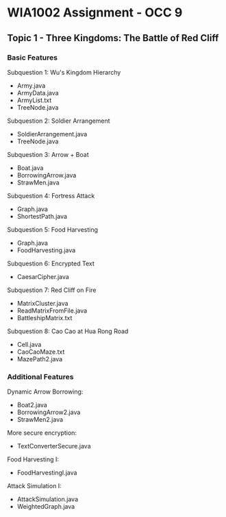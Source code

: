 # WIA1002 Assignment - OCC 9
## Topic 1 - Three Kingdoms: The Battle of Red Cliff

### Basic Features
Subquestion 1: Wu's Kingdom Hierarchy
- Army.java
- ArmyData.java
- ArmyList.txt
- TreeNode.java

Subquestion 2: Soldier Arrangement
- SoldierArrangement.java
- TreeNode.java

Subquestion 3: Arrow + Boat
- Boat.java
- BorrowingArrow.java
- StrawMen.java

Subquestion 4: Fortress Attack
- Graph.java
- ShortestPath.java

Subquestion 5: Food Harvesting
- Graph.java
- FoodHarvesting.java

Subquestion 6: Encrypted Text
- CaesarCipher.java

Subquestion 7: Red Cliff on Fire
- MatrixCluster.java
- ReadMatrixFromFile.java
- BattleshipMatrix.txt

Subquestion 8: Cao Cao at Hua Rong Road
- Cell.java
- CaoCaoMaze.txt
- MazePath2.java

### Additional Features
Dynamic Arrow Borrowing:
- Boat2.java
- BorrowingArrow2.java
- StrawMen2.java

More secure encryption:
- TextConverterSecure.java

Food Harvesting I:
- FoodHarvestingI.java

Attack Simulation I:
- AttackSimulation.java
- WeightedGraph.java